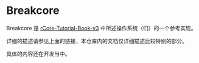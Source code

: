 # Breakcore

Breakcore 是 [rCore-Tutorial-Book-v3](https://github.com/rcore-os/rCore-Tutorial-Book-v3/) 中所述操作系统（们）的一个参考实现。

详细的描述请参见上面的链接，本仓库内的文档仅详细描述比较特别的部分。

具体的内容还在开发当中。